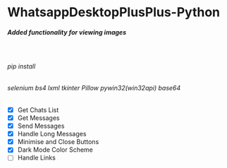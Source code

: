 # WhatsappDesktopPlusPlus-Python
 
 
##### Added functionality for viewing images

</br>
 
###### pip install
###### selenium bs4 lxml tkinter Pillow pywin32(win32api) base64

- [x] Get Chats List
- [x] Get Messages
- [x] Send Messages
- [x] Handle Long Messages
- [x] Minimise and Close Buttons
- [x] Dark Mode Color Scheme
- [ ] Handle Links
